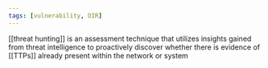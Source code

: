 ```yaml
---
tags: [vulnerability, OIR]
---
```


[[threat hunting]] is an assessment technique that utilizes insights gained from threat intelligence to proactively discover whether there is evidence of [[TTPs]] already present within the network or system